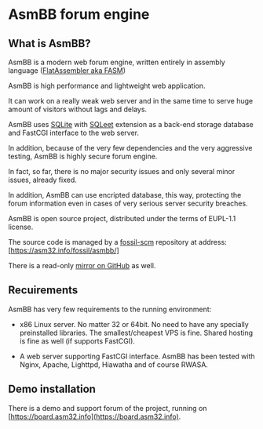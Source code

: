 # AsmBB forum engine

## What is AsmBB?

AsmBB is a modern web forum engine, written entirely in assembly language
([FlatAssembler aka FASM](https://flatassembler.net))

AsmBB is high performance and lightweight web application.  

It can work on a really weak web server and in the same time to serve huge 
amount of visitors without lags and delays.

AsmBB uses [SQLite](https://sqlite.org) with [SQLeet](https://github.com/resilar/sqleet) extension
as a back-end storage database and FastCGI interface to the web server.

In addition, because of the very few dependencies and the very aggressive testing,
AsmBB is highly secure forum engine. 

In fact, so far, there is no major security issues and
only several minor issues, already fixed.

In addition, AsmBB can use encripted database, this way, protecting the forum information even
in cases of very serious server security breaches.

AsmBB is open source project, distributed under the terms of EUPL-1.1 license.

The source code is managed by a [fossil-scm](https://fossil-scm.org/) repository at address: [https://asm32.info/fossil/asmbb/]

There is a read-only [mirror on GitHub](https://github.com/johnfound/asmbb) as well.

## Recuirements

AsmBB has very few requirements to the running environment:

   - x86 Linux server. No matter 32 or 64bit. No need to have any specially preinstalled libraries.
     The smallest/cheapest VPS is fine. Shared hosting is fine as well (if supports FastCGI).

   - A web server supporting FastCGI interface. 
     AsmBB has been tested with Nginx, Apache, Lighttpd, Hiawatha and of course RWASA. 

## Demo installation

There is a demo and support forum of the project, running on [https://board.asm32.info](https://board.asm32.info).

